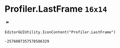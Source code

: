 # Profiler.LastFrame `16x14`
<img src="/img/Profiler.LastFrame.png" width=16 height=14>

``` CSharp
EditorGUIUtility.IconContent("Profiler.LastFrame")
```
```
-2576007357578586329
```

